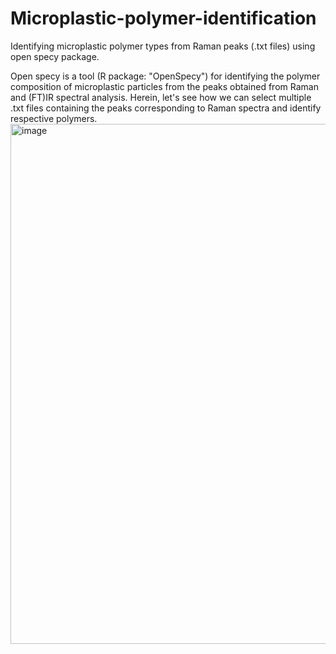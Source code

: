 # Microplastic-polymer-identification
Identifying microplastic polymer types from Raman peaks (.txt files) using open specy package.

Open specy is a tool (R package: "OpenSpecy") for identifying the polymer composition of microplastic particles from the peaks obtained from
Raman and (FT)IR spectral analysis. Herein, let's see  how we can select multiple .txt files containing the peaks corresponding to Raman spectra
and identify respective polymers. 
<img width="832" alt="image" src="https://user-images.githubusercontent.com/89763299/219355293-fd00318e-b9d9-4d27-875f-9b02db9ed2e8.png">










